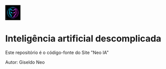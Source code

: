 <img src="avatar-icon.png" width="48"> 

# Inteligência artificial descomplicada

Este repositório é o código-fonte do Site "Neo IA"

Autor: Giseldo Neo
